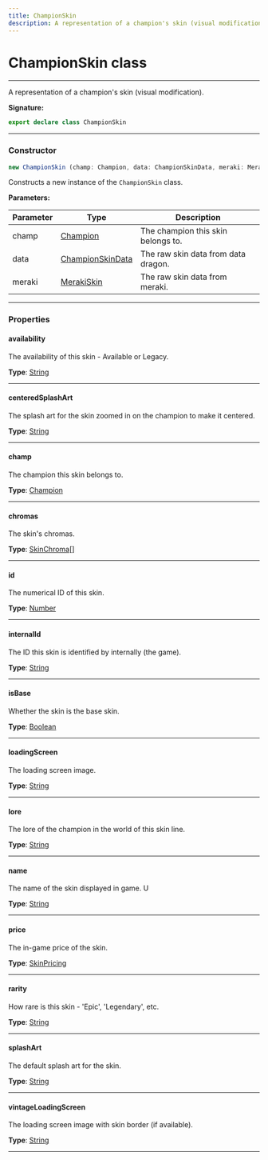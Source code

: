 ```yaml
---
title: ChampionSkin
description: A representation of a champion's skin (visual modification).
---
```


# ChampionSkin class

---

A representation of a champion's skin (visual modification).

**Signature:**

```ts
export declare class ChampionSkin 
```

---

### Constructor

```ts
new ChampionSkin (champ: Champion, data: ChampionSkinData, meraki: MerakiSkin)
```

Constructs a new instance of the `ChampionSkin` class.

**Parameters:**

| Parameter | Type | Description |
| --------- | ---- | ----------- |
| champ | [Champion](/api/champion) | The champion this skin belongs to. |
| data | [ChampionSkinData](/api/championskindata) | The raw skin data from data dragon. |
| meraki | [MerakiSkin](/api/merakiskin) | The raw skin data from meraki. |
---

### Properties

#### availability

The availability of this skin - Available or Legacy.



**Type**: [String](https://developer.mozilla.org/en-US/docs/Web/JavaScript/Reference/Global_Objects/String)

---

#### centeredSplashArt

The splash art for the skin zoomed in on the champion to make it centered.



**Type**: [String](https://developer.mozilla.org/en-US/docs/Web/JavaScript/Reference/Global_Objects/String)

---

#### champ

The champion this skin belongs to.



**Type**: [Champion](/api/champion)

---

#### chromas

The skin's chromas.



**Type**: [SkinChroma](/api/skinchroma)[]

---

#### id

The numerical ID of this skin.



**Type**: [Number](https://developer.mozilla.org/en-US/docs/Web/JavaScript/Reference/Global_Objects/Number)

---

#### internalId

The ID this skin is identified by internally (the game).



**Type**: [String](https://developer.mozilla.org/en-US/docs/Web/JavaScript/Reference/Global_Objects/String)

---

#### isBase

Whether the skin is the base skin.



**Type**: [Boolean](https://developer.mozilla.org/en-US/docs/Web/JavaScript/Reference/Global_Objects/Boolean)

---

#### loadingScreen

The loading screen image.



**Type**: [String](https://developer.mozilla.org/en-US/docs/Web/JavaScript/Reference/Global_Objects/String)

---

#### lore

The lore of the champion in the world of this skin line.



**Type**: [String](https://developer.mozilla.org/en-US/docs/Web/JavaScript/Reference/Global_Objects/String)

---

#### name

The name of the skin displayed in game. U



**Type**: [String](https://developer.mozilla.org/en-US/docs/Web/JavaScript/Reference/Global_Objects/String)

---

#### price

The in-game price of the skin.



**Type**: [SkinPricing](/api/skinpricing)

---

#### rarity

How rare is this skin - 'Epic', 'Legendary', etc.



**Type**: [String](https://developer.mozilla.org/en-US/docs/Web/JavaScript/Reference/Global_Objects/String)

---

#### splashArt

The default splash art for the skin.



**Type**: [String](https://developer.mozilla.org/en-US/docs/Web/JavaScript/Reference/Global_Objects/String)

---

#### vintageLoadingScreen

The loading screen image with skin border (if available).



**Type**: [String](https://developer.mozilla.org/en-US/docs/Web/JavaScript/Reference/Global_Objects/String)

---


